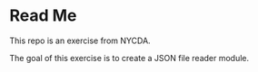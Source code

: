 <h1>Read Me</h1>

This repo is an exercise from NYCDA.

The goal of this exercise is to create a JSON file reader module.
